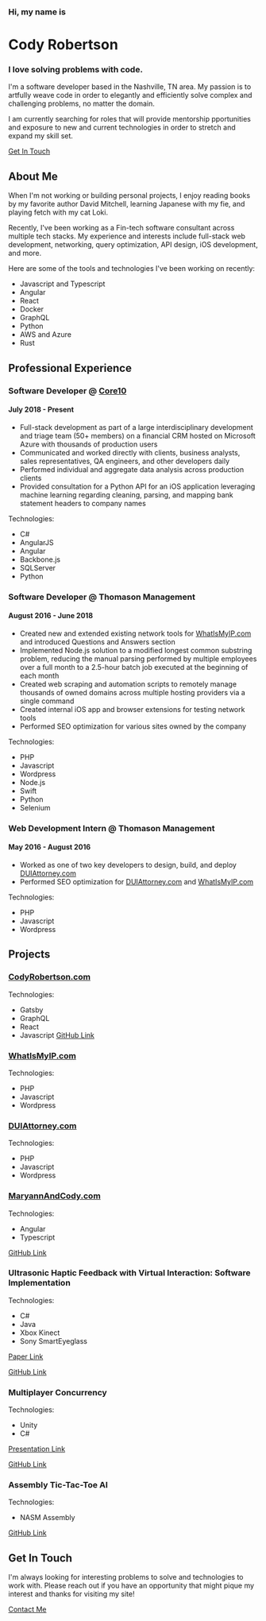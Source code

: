 ### Hi, my name is
# Cody Robertson
### I love solving problems with code.

I'm a software developer based in the Nashville, TN area.  My passion is to artfully weave code in order to elegantly and efficiently solve complex and challenging problems, no matter
the domain.

I am currently searching for roles that will provide mentorship pportunities and exposure to new and current technologies in order to stretch and expand my skill set.

[Get In Touch](mailto:codyallanrobertson@gmail.com)

## About Me
When I'm not working or building personal projects, I enjoy reading books by my favorite author David Mitchell, learning Japanese with my fie, and playing fetch with my cat Loki.

Recently, I've been working as a Fin-tech software consultant across multiple tech stacks.  My experience and interests include full-stack web development, networking, query optimization, API design, iOS development, and more.

Here are some of the tools and technologies I've been working on recently:
- Javascript and Typescript
- Angular
- React
- Docker
- GraphQL
- Python
- AWS and Azure
- Rust

## Professional Experience
### Software Developer @ [Core10](https://core10.io)
#### July 2018 - Present
- Full-stack development as part of a large interdisciplinary development and triage team (50+ members) on a financial CRM hosted on Microsoft Azure with thousands of production users
- Communicated and worked directly with clients, business analysts, sales representatives, QA engineers, and other developers daily
- Performed individual and aggregate data analysis across production clients
- Provided consultation for a Python API for an iOS application leveraging machine learning regarding cleaning, parsing, and mapping bank statement headers to company names

Technologies:
- C#
- AngularJS
- Angular
- Backbone.js
- SQLServer
- Python

### Software Developer @ Thomason Management
#### August 2016 - June 2018
- Created new and extended existing network tools for [WhatIsMyIP.com](https://whatismyip.com) and introduced Questions and Answers section
- Implemented Node.js solution to a modified longest common substring problem, reducing the manual parsing performed by multiple employees over a full month to a 2.5-hour batch job executed at the beginning of each month
- Created web scraping and automation scripts to remotely manage thousands of owned domains across multiple hosting providers via a single command
- Created internal iOS app and browser extensions for testing network tools
- Performed SEO optimization for various sites owned by the company

Technologies:
- PHP
- Javascript
- Wordpress
- Node.js
- Swift
- Python
- Selenium

### Web Development Intern @ Thomason Management
#### May 2016 - August 2016
- Worked as one of two key developers to design, build, and deploy [DUIAttorney.com](https://duiattorney.com)
- Performed SEO optimization for [DUIAttorney.com](https://duiattorney.com) and [WhatIsMyIP.com](https://whatismyip.com)

Technologies:
- PHP
- Javascript
- Wordpress


## Projects

### [CodyRobertson.com](https://codyrobertson.com)
Technologies:
- Gatsby
- GraphQL
- React
- Javascript
[GitHub Link]()

### [WhatIsMyIP.com](https://whatismyip.com)
Technologies:
- PHP
- Javascript
- Wordpress

### [DUIAttorney.com](https://duiattorney.com)
Technologies:
- PHP
- Javascript
- Wordpress

### [MaryannAndCody.com](https://maryannandcody.com)
Technologies:
- Angular
- Typescript

[GitHub Link]()

### Ultrasonic Haptic Feedback with Virtual Interaction: Software Implementation
Technologies:
- C#
- Java
- Xbox Kinect
- Sony SmartEyeglass

[Paper Link]()

[GitHub Link]()

### Multiplayer Concurrency
Technologies:
- Unity
- C#

[Presentation Link]()

[GitHub Link]()

### Assembly Tic-Tac-Toe AI
Technologies:
- NASM Assembly

[GitHub Link]()

## Get In Touch
I'm always looking for interesting problems to solve and technologies to work with.  Please reach out if you have an opportunity that might pique my interest and thanks for visiting my site!

[Contact Me](mailto:codyallanrobertson@gmail.com)